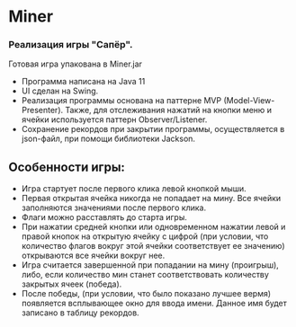 # Miner
### Реализация игры "Сапёр".
Готовая игра упакована в Miner.jar
- Программа написана на Java 11
- UI сделан на Swing.
- Реализация программы основана на паттерне MVP (Model-View-Presenter). Также, для отслеживания нажатий на кнопки меню и ячейки используется паттерн Observer/Listener.
- Сохранение рекордов при закрытии программы, осуществляется в json-файл, при помощи библиотеки Jackson.

## Особенности игры:
- Игра стартует после первого клика левой кнопкой мыши.
- Первая открытая ячейка никогда не попадает на мину. Все ячейки заполняются значениями после первого клика.
- Флаги можно расставлять до старта игры.
- При нажатии средней кнопки или одновременном нажатии левой и правой кнопок на открытую ячейку с цифрой (при условии, что количество флагов вокруг этой ячейки соответствует ее значению) открываются все ячейки вокруг нее.
- Игра считается завершенной при попадании на мину (проигрыш), либо, если количество мин станет соответствовать количеству закрытых ячеек (победа).
- После победы, (при условии, что было показано лучшее вермя) появляется всплывающее окно для ввода имени. Данное имя будет записано в таблицу рекордов.
